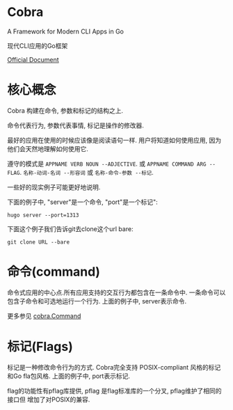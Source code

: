 # Cobra
A Framework for Modern CLI Apps in Go

现代CLI应用的Go框架

[Official Document](https://cobra.dev)



# 核心概念

Cobra 构建在命令, 参数和标记的结构之上.

命令代表行为, 参数代表事情, 标记是操作的修改器.


最好的应用在使用的时候应该像是阅读语句一样. 用户将知道如何使用应用, 因为他们会天然地理解如何使用它.

遵守的模式是 `APPNAME VERB NOUN --ADJECTIVE`. 或 `APPNAME COMMAND ARG --FLAG`. `名称-动词-名词 --形容词` 或 `名称-命令-参数 --标记`. 

一些好的现实例子可能更好地说明.

下面的例子中, "server"是一个命令, "port"是一个标记":

`hugo server --port=1313`

下面这个例子我们告诉git去clone这个url bare:

`git clone URL --bare`

# 命令(command)


命令式应用的中心点.所有应用支持的交互行为都包含在一条命令中. 一条命令可以包含子命令和可选地运行一个行为. 
上面的例子中, server表示命令.

更多参见 [cobra.Command](https://pkg.go.dev/github.com/spf13/cobra?utm_source=godoc#Command)

# 标记(Flags)


标记是一种修改命令行为的方式. Cobra完全支持 POSIX-compliant 风格的标记和Go fla包风格.
上面的例子中, port表示标记.

flag的功能性有pflag库提供, pflag 是flag标准库的一个分叉, pflag维护了相同的接口但
增加了对POSIX的兼容.


